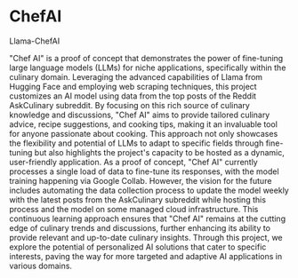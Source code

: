 # ChefAI
Llama-ChefAI

"Chef AI" is a proof of concept that demonstrates the power of fine-tuning large language models (LLMs) for niche applications, specifically within the culinary domain. Leveraging the advanced capabilities of Llama from Hugging Face and employing web scraping techniques, this project customizes an AI model using data from the top posts of the Reddit AskCulinary subreddit. By focusing on this rich source of culinary knowledge and discussions, "Chef AI" aims to provide tailored culinary advice, recipe suggestions, and cooking tips, making it an invaluable tool for anyone passionate about cooking. This approach not only showcases the flexibility and potential of LLMs to adapt to specific fields through fine-tuning but also highlights the project's capacity to be hosted as a dynamic, user-friendly application.
As a proof of concept, "Chef AI" currently processes a single load of data to fine-tune its responses, with the model training happening via Google Collab. However, the vision for the future includes automating the data collection process to update the model weekly with the latest posts from the AskCulinary subreddit while hosting this process and the model on some managed cloud infrastructure. This continuous learning approach ensures that "Chef AI" remains at the cutting edge of culinary trends and discussions, further enhancing its ability to provide relevant and up-to-date culinary insights. Through this project, we explore the potential of personalized AI solutions that cater to specific interests, paving the way for more targeted and adaptive AI applications in various domains.


